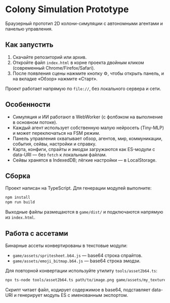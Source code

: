 # Colony Simulation Prototype

Браузерный прототип 2D колони-симуляции с автономными агентами и панелью управления.

## Как запустить

1. Скачайте репозиторий или архив.
2. Откройте файл `index.html` в корне проекта двойным кликом (современный Chrome/Firefox/Safari).
3. После появления сцены нажмите кнопку ⚙️, чтобы открыть панель, и на вкладке «Обзор» нажмите «Старт».

Проект работает напрямую по `file://`, без локального сервера и сети.

## Особенности

- Симуляция и ИИ работают в WebWorker (с фолбэком на выполнение в основном потоке).
- Каждый агент использует собственную малую нейросеть (Tiny-MLP) и может переключаться на FSM режим.
- Панель управления охватывает обзор, агентов, мир, коммуникации, события, сейвы, настройки и справку.
- Карта, конфиги, спрайты и эмодзи загружаются как ES-модули с data-URI — без `fetch` к локальным файлам.
- Сейвы хранятся в IndexedDB; лёгкие настройки — в LocalStorage.

## Сборка

Проект написан на TypeScript. Для генерации модулей выполните:

```bash
npm install
npm run build
```

Выходные файлы размещаются в `game/dist/` и подключаются напрямую из `index.html`.

## Работа с ассетами

Бинарные ассеты конвертированы в текстовые модули:

- `game/assets/spritesheet.b64.js` — base64 строка спрайтов.
- `game/assets/emoji_bitmap.b64.js` — base64 строка эмодзи.

Для повторной конвертации используйте утилиту `tools/asset2b64.ts`:

```bash
npx ts-node tools/asset2b64.ts path/to/image.png game/assets/my_texture.b64.js --export MY_TEXTURE_B64 --mime image/png
```

Скрипт читает файл, кодирует содержимое в base64, подставляет data-URI и генерирует модуль ES с именованным экспортом.
